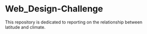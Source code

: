 # Web_Design-Challenge
This repository is dedicated to reporting on the relationship between latitude and climate.
